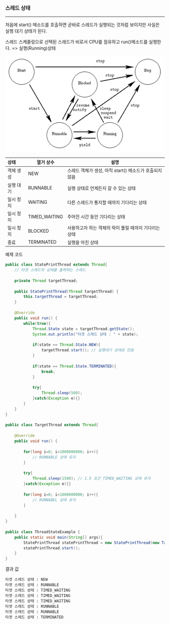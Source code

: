 ### 스레드 상태

---

처음에 start() 메소드를 호출하면 곧바로 스레드가 실행되는 것처럼 보이지만 사실은 실행 대기 상태가 된다.

스레드 스케줄링으로 선택된 스레드가 비로서 CPU를 점유하고 run()메소드를 실행한다. => 실행(Running)상태

![thread2](image/thread_2.png)



| 상태      | 열거 상수     | 설명                                                    |
| :-------- | ------------- | ------------------------------------------------------- |
| 객체 생성 | NEW           | 스레드 객체가 생성, 아직 start() 메소드가 호출되지 않음 |
| 실행 대기 | RUNNABLE      | 실행 상태로 언제든지 갈 수 있는 상태                    |
| 일시 정지 | WAITING       | 다른 스레드가 통지할 때까지 기다리는 상태               |
| 일시 정지 | TIMED_WAITING | 주어진 시간 동안 기다리는 상태                          |
| 일시 정지 | BLOCKED       | 사용하고자 하는 객체의 락이 풀릴 때까지 기다리는 상태   |
| 종료      | TERMINATED    | 실행을 마친 상태                                        |



예제 코드

```java
public class StatePrintThread extends Thread{
	// 타겟 스레드의 상태를 출력하는 스레드
	
	private Thread targetThread;
	
	public StatePrintThread(Thread targetThread) {
		this.targetThread = targetThread;
	}

	@Override
	public void run() {
		while(true){
			Thread.State state = targetThread.getState();
			System.out.println("타겟 스레드 상태 : " + state);
			
			if(state == Thread.State.NEW){
				targetThread.start(); // 실행대기 상태로 만듬
			}
			
			if(state == Thread.State.TERMINATED){
				break;
			}
			
			try{
				Thread.sleep(500);
			}catch(Exception e){}
		}
	}
}

public class TargetThread extends Thread{
	
	@Override
	public void run() {
		
		for(long i=0; i<1000000000; i++){
			// RUNNABLE 상태 유지
		}
		
		try{
			Thread.sleep(1500); // 1.5 초간 TIMED_WAITING 상태 유지
		}catch(Exception e){}
		
		for(long i=0; i<1000000000; i++){
			// RUNNABEL 상태 유지
		}
		
	}
}

public class ThreadStateExample {
	public static void main(String[] args){
		StatePrintThread statePrintThread = new StatePrintThread(new TargetThread());
		statePrintThread.start();
	}
}
```

결과 값

```
타겟 스레드 상태 : NEW
타겟 스레드 상태 : RUNNABLE
타겟 스레드 상태 : TIMED_WAITING
타겟 스레드 상태 : TIMED_WAITING
타겟 스레드 상태 : TIMED_WAITING
타겟 스레드 상태 : RUNNABLE
타겟 스레드 상태 : RUNNABLE
타겟 스레드 상태 : TERMINATED
```


